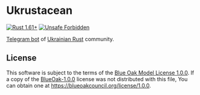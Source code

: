 Ukrustacean
===========

[![Rust 1.61+](https://img.shields.io/badge/rustc-1.61+-lightgray.svg "Rust 1.61+")](https://blog.rust-lang.org/2022/05/19/Rust-1.61.0.html)
[![Unsafe Forbidden](https://img.shields.io/badge/unsafe-forbidden-success.svg "Unsafe forbidden")](https://github.com/rust-secure-code/safety-dance)

[Telegram bot][1] of [Ukrainian Rust] community.




## License

This software is subject to the terms of the [Blue Oak Model License 1.0.0](https://github.com/rust-lang-ua/ukrustacean/blob/main/LICENSE.md). If a copy of the [BlueOak-1.0.0](https://spdx.org/licenses/BlueOak-1.0.0.html) license was not distributed with this file, You can obtain one at <https://blueoakcouncil.org/license/1.0.0>.




[Ukrainian Rust]: https://t.me/rustlang_ua

[1]: https://core.telegram.org/bots/api
